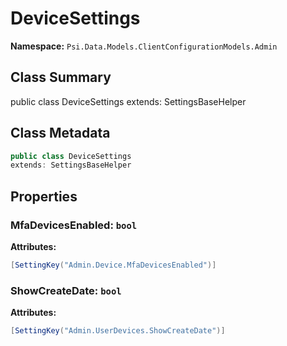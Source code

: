# DeviceSettings

**Namespace:** `Psi.Data.Models.ClientConfigurationModels.Admin`

## Class Summary

public class DeviceSettings
extends: SettingsBaseHelper

## Class Metadata

```typescript
public class DeviceSettings
extends: SettingsBaseHelper
```

## Properties

### MfaDevicesEnabled: `bool`



**Attributes:**
```csharp
[SettingKey("Admin.Device.MfaDevicesEnabled")]
```

### ShowCreateDate: `bool`



**Attributes:**
```csharp
[SettingKey("Admin.UserDevices.ShowCreateDate")]
```
